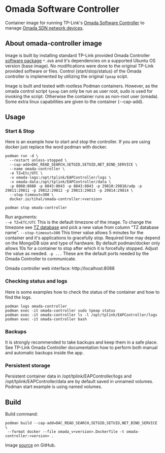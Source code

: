 # Omada Software Controller

Container image for running TP-Link's [Omada Software Controller](https://www.tp-link.com/us/business-networking/omada-sdn-controller) to manage [Omada SDN network devices](https://www.tp-link.com/us/business-networking/all-omada/).

## About omada-controller image

Image is built by installing standard TP-Link provided Omada Controller [software package](https://www.tp-link.com/us/support/download/omada-software-controller/) `*.deb` and it's dependencies on a supported Ubuntu OS version (base image). No modifications were done to the original TP-Link provided software or files. Control (start/stop/status) of the Omada controller is implemented by utilizing the original `tpeap` scipt.

Image is built and tested with rootless Podman containers. However, as the omada control script `tpeap` can only be run as user root, sudo is used for invoking the script. Otherwise the container runs as non-root user (omada). Some extra linux capabilities are given to the container (--cap-add).

## Usage

### Start & Stop

Here is an example how to start and stop the controller. If you are using docker just replace the word podman with docker.

```
podman run -d \
  --restart unless-stopped \
  --cap-add=DAC_READ_SEARCH,SETGID,SETUID,NET_BIND_SERVICE \
  --name omada-controller \
  -e TZ=Etc/UTC \
  -v omada-logs:/opt/tplink/EAPController/logs \
  -v omada-data:/opt/tplink/EAPController/data \
  -p 8088:8088 -p 8043:8043 -p 8843:8843 -p 29810:29810/udp -p 29811:29811 -p 29812:29812 -p 29813:29813 -p 29814:29814 \
  --stop-timeout=300 \
  docker.io/tihal/omada-controller:<version>

podman stop omada-controller
```

Run arguments:<br>
`--e TZ=ETC/UTC` This is the default timezone of the image. To change the timezone see [TZ database](https://en.wikipedia.org/wiki/List_of_tz_database_time_zones) and pick a new value from column \"TZ database name\".
`--stop-timeout=300` This timer value allows 5 minutes for the container and it's applications to gracefully stop. Required time may depend on the MongoDB size and type of hardware. By default podman/docker only allows 10s for a container to stop after which it is forcefully stopped. Adjust the value as needed. `-p ...` These are the default ports needed by the Omada Controller to communicate.

Omada controller web interface:
http://localhost:8088

### Checking status and logs

Here is some examples how to check the status of the container and how to find the logs.

```
podman logs omada-controller
podman exec -it omada-controller sudo tpeap status
podman exec -it omada-controller ls -l /opt/tplink/EAPController/logs
podman exec -it omada-controller bash
```

### Backups

It is strongly recommended to take backups and keep them in a safe place. See TP-Link Omada Controller documentation how to perform both manual and automatic backups inside the app.

### Persistent storage

Persistent container data in /opt/tplink/EAPController/logs and /opt/tplink/EAPController/data are by default saved in unnamed volumes. Podman start example is using named volumes.

## Build

Build command:

```
podman build --cap-add=DAC_READ_SEARCH,SETGID,SETUID,NET_BIND_SERVICE \
 --format docker --file omada_v<version>.Dockerfile -t omada-controller:<version> .
```

Image [source](https://github.com/tinoha/omada-controller/) on GitHub.
